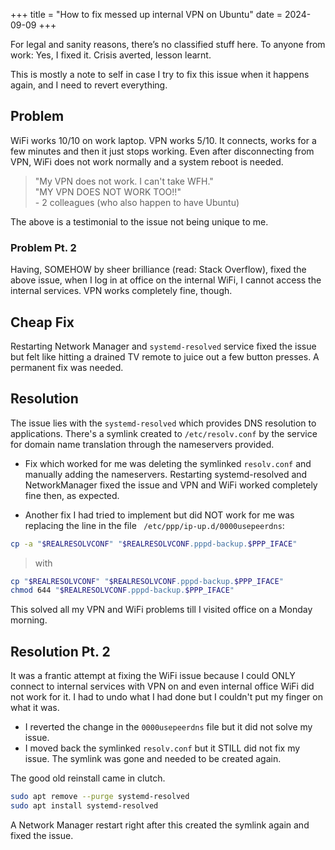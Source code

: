 +++
title = "How to fix messed up internal VPN on Ubuntu"
date = 2024-09-09
+++

For legal and sanity reasons, there’s no classified stuff here. To anyone from work: Yes, I fixed it. Crisis averted, lesson learnt.  

This is mostly a note to self in case I try to fix this issue when it happens again, and I need to revert everything.

## Problem
WiFi works 10/10 on work laptop. VPN works 5/10. It connects, works for a few minutes and then it just stops working. Even after disconnecting from VPN, WiFi does not work normally and a system reboot is needed.

> "My VPN does not work. I can't take WFH."  
> "MY VPN DOES NOT WORK TOO!!"  
> \- 2 colleagues (who also happen to have Ubuntu)  

The above is a testimonial to the issue not being unique to me.

### Problem Pt. 2
Having, SOMEHOW by sheer brilliance (read: Stack Overflow), fixed the above issue, when I log in at office on the internal WiFi, I cannot access the internal services. VPN works completely fine, though.

## Cheap Fix
Restarting Network Manager and `systemd-resolved` service fixed the issue but felt like hitting a drained TV remote to juice out a few button presses. A permanent fix was needed.

## Resolution
The issue lies with the `systemd-resolved` which provides DNS resolution to applications. There's a symlink created to `/etc/resolv.conf` by the service for domain name translation through the nameservers provided.  

* Fix which worked for me was deleting the symlinked `resolv.conf` and manually adding the nameservers. Restarting systemd-resolved and NetworkManager fixed the issue and VPN and WiFi worked completely fine then, as expected.  

* Another fix I had tried to implement but did NOT work for me was replacing the line in the file ` /etc/ppp/ip-up.d/0000usepeerdns`:
```sh
cp -a "$REALRESOLVCONF" "$REALRESOLVCONF.pppd-backup.$PPP_IFACE"
```

> with

```sh
cp "$REALRESOLVCONF" "$REALRESOLVCONF.pppd-backup.$PPP_IFACE"
chmod 644 "$REALRESOLVCONF.pppd-backup.$PPP_IFACE"
```
  
This solved all my VPN and WiFi problems till I visited office on a Monday morning.

## Resolution Pt. 2
It was a frantic attempt at fixing the WiFi issue because I could ONLY connect to internal services with VPN on and even internal office WiFi did not work for it. I had to undo what I had done but I couldn't put my finger on what it was.  

* I reverted the change in the `0000usepeerdns` file but it did not solve my issue.  
* I moved back the symlinked `resolv.conf` but it STILL did not fix my issue. The symlink was gone and needed to be created again.  

The good old reinstall came in clutch.

```sh
sudo apt remove --purge systemd-resolved
sudo apt install systemd-resolved
```

A Network Manager restart right after this created the symlink again and fixed the issue.
